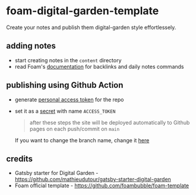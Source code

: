 # foam-digital-garden-template

Create your notes and publish them digital-garden style effortlessely.

## adding notes

- start creating notes in the `content` directory
- read Foam's [documentation](https://foambubble.github.io/foam/) for backlinks and daily notes commands

## publishing using Github Action

- generate [personal access token](https://docs.github.com/en/github/authenticating-to-github/creating-a-personal-access-token#creating-a-token) for the repo
- set it as a [secret](https://docs.github.com/en/actions/reference/encrypted-secrets#creating-encrypted-secrets-for-a-repository) with name `ACCESS_TOKEN`

  > after these steps the site will be deployed automatically to Github pages on each push/commit on `main`

  If you want to change the branch name, change it [here](./.github/workflows/publish.yaml)

## credits

- Gatsby starter for Digital Garden - https://github.com/mathieudutour/gatsby-starter-digital-garden
- Foam official template - https://github.com/foambubble/foam-template
